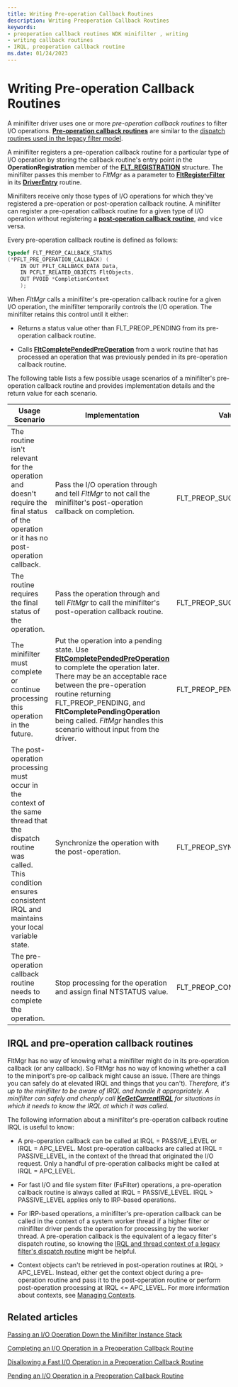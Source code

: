 ```yaml
---
title: Writing Pre-operation Callback Routines
description: Writing Preoperation Callback Routines
keywords:
- preoperation callback routines WDK minifilter , writing
- writing callback routines
- IRQL, preoperation callback routine
ms.date: 01/24/2023
---
```


# Writing Pre-operation Callback Routines

A minifilter driver uses one or more *pre-operation callback routines* to filter I/O operations. [**Pre-operation callback routines**](/windows-hardware/drivers/ddi/fltkernel/nc-fltkernel-pflt_pre_operation_callback) are similar to the [dispatch routines used in the legacy filter model](/windows-hardware/drivers/ifs/writing-irp-dispatch-routines).

A minifilter registers a pre-operation callback routine for a particular type of I/O operation by storing the callback routine's entry point in the **OperationRegistration** member of the [**FLT_REGISTRATION**](/windows-hardware/drivers/ddi/fltkernel/ns-fltkernel-_flt_registration) structure. The minifilter passes this member to *FltMgr* as a parameter to [**FltRegisterFilter**](/windows-hardware/drivers/ddi/fltkernel/nf-fltkernel-fltregisterfilter) in its [**DriverEntry**](writing-a-driverentry-routine-for-a-minifilter-driver.md) routine.

Minifilters receive only those types of I/O operations for which they've registered a pre-operation or post-operation callback routine. A minifilter can register a pre-operation callback routine for a given type of I/O operation without registering a [**post-operation callback routine**](/windows-hardware/drivers/ddi/fltkernel/nc-fltkernel-pflt_post_operation_callback), and vice versa.

Every pre-operation callback routine is defined as follows:

```cpp
typedef FLT_PREOP_CALLBACK_STATUS 
(*PFLT_PRE_OPERATION_CALLBACK) ( 
    IN OUT PFLT_CALLBACK_DATA Data, 
    IN PCFLT_RELATED_OBJECTS FltObjects, 
    OUT PVOID *CompletionContext 
    ); 
```

When *FltMgr* calls a minifilter's pre-operation callback routine for a given I/O operation, the minifilter temporarily controls the I/O operation. The minifilter retains this control until it either:

- Returns a status value other than FLT_PREOP_PENDING from its pre-operation callback routine.

- Calls [**FltCompletePendedPreOperation**](/windows-hardware/drivers/ddi/fltkernel/nf-fltkernel-fltcompletependedpreoperation) from a work routine that has processed an operation that was previously pended in its pre-operation callback routine.

The following table lists a few possible usage scenarios of a minifilter's pre-operation callback routine and provides implementation details and the return value for each scenario.

| Usage Scenario | Implementation | Value Returned |
| -------------- | -------------- | -------------- |
| The routine isn't relevant for the operation and doesn't require the final status of the operation or it has no post-operation callback. | Pass the I/O operation through and tell *FltMgr* to not call the minifilter's post-operation callback on completion. | FLT_PREOP_SUCCESS_NO_CALLBACK |
| The routine requires the final status of the operation. | Pass the operation through and tell *FltMgr* to call the minifilter's post-operation callback routine. | FLT_PREOP_SUCCESS_WITH_CALLBACK |
| The minifilter must complete or continue processing this operation in the future. | Put the operation into a pending state. Use [**FltCompletePendedPreOperation**](/windows-hardware/drivers/ddi/fltkernel/nf-fltkernel-fltcompletependedpreoperation) to complete the operation later. There may be an acceptable race between the pre-operation routine returning FLT_PREOP_PENDING, and **FltCompletePendingOperation** being called. *FltMgr* handles this scenario without input from the driver. | FLT_PREOP_PENDING |
| The post-operation processing must occur in the context of the same thread that the dispatch routine was called. This condition ensures consistent IRQL and maintains your local variable state. | Synchronize the operation with the post-operation. | FLT_PREOP_SYNCHRONIZE |
| The pre-operation callback routine needs to complete the operation. | Stop processing for the operation and assign final NTSTATUS value. | FLT_PREOP_COMPLETE  |

## IRQL and pre-operation callback routines

FltMgr has no way of knowing what a minifilter might do in its pre-operation callback (or any callback). So FltMgr has no way of knowing whether a call to the miniport's pre-op callback might cause an issue. (There are things you can safely do at elevated IRQL and things that you can't). *Therefore, it's up to the minifilter to be aware of IRQL and handle it appropriately. A minifilter can safely and cheaply call [**KeGetCurrentIRQL**](/windows-hardware/drivers/ddi/wdm/nf-wdm-kegetcurrentirql) for situations in which it needs to know the IRQL at which it was called.*

The following information about a minifilter's pre-operation callback routine IRQL is useful to know:

- A pre-operation callback can be called at IRQL = PASSIVE_LEVEL or IRQL = APC_LEVEL. Most pre-operation callbacks are called at IRQL = PASSIVE_LEVEL, in the context of the thread that originated the I/O request. Only a handful of pre-operation callbacks might be called at IRQL = APC_LEVEL.

- For fast I/O and file system filter (FsFilter) operations, a pre-operation callback routine is always called at IRQL = PASSIVE_LEVEL. IRQL > PASSIVE_LEVEL applies only to IRP-based operations.

- For IRP-based operations, a minifilter's pre-operation callback can be called in the context of a system worker thread if a higher filter or minifilter driver pends the operation for processing by the worker thread. A pre-operation callback is the equivalent of a legacy filter's dispatch routine, so knowing the [IRQL and thread context of a legacy filter's dispatch routine](dispatch-routine-irql-and-thread-context.md) might be helpful.

- Context objects can't be retrieved in post-operation routines at IRQL > APC_LEVEL. Instead, either get the context object during a pre-operation routine and pass it to the post-operation routine or perform post-operation processing at IRQL <= APC_LEVEL. For more information about contexts, see [Managing Contexts](managing-contexts.md).

## Related articles

[Passing an I/O Operation Down the Minifilter Instance Stack](passing-an-i-o-operation-down-the-minifilter-driver-instance-stack.md)

[Completing an I/O Operation in a Preoperation Callback Routine](completing-an-i-o-operation-in-a-preoperation-callback-routine.md)

[Disallowing a Fast I/O Operation in a Preoperation Callback Routine](disallowing-a-fast-i-o-operation-in-a-preoperation-callback-routine.md)

[Pending an I/O Operation in a Preoperation Callback Routine](pending-an-i-o-operation-in-a-preoperation-callback-routine.md)
